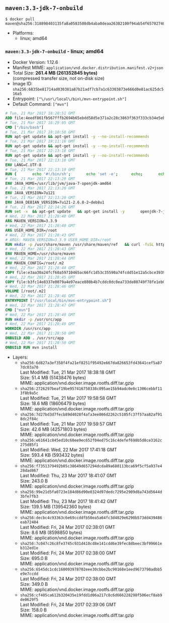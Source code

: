 ## `maven:3.3-jdk-7-onbuild`

```console
$ docker pull maven@sha256:318898403135fa8a0583508db4aba0deaa26382100f94ab54f65702740107a80
```

-	Platforms:
	-	linux; amd64

### `maven:3.3-jdk-7-onbuild` - linux; amd64

-	Docker Version: 1.12.6
-	Manifest MIME: `application/vnd.docker.distribution.manifest.v2+json`
-	Total Size: **261.4 MB (261352845 bytes)**  
	(compressed transfer size, not on-disk size)
-	Image ID: `sha256:6835be81714ad030381a87b21adf7cb7a1c63303873e666d0e81ac625dc516a5`
-	Entrypoint: `["\/usr\/local\/bin\/mvn-entrypoint.sh"]`
-	Default Command: `["mvn"]`

```dockerfile
# Tue, 21 Mar 2017 18:28:51 GMT
ADD file:4eedf861fb567fffb2694b65ebdd58d5e371a2c28c3863f363f333cb34e5eb7b in / 
# Tue, 21 Mar 2017 18:29:05 GMT
CMD ["/bin/bash"]
# Tue, 21 Mar 2017 19:10:58 GMT
RUN apt-get update && apt-get install -y --no-install-recommends 		ca-certificates 		curl 		wget 	&& rm -rf /var/lib/apt/lists/*
# Tue, 21 Mar 2017 19:11:16 GMT
RUN apt-get update && apt-get install -y --no-install-recommends 		bzr 		git 		mercurial 		openssh-client 		subversion 				procps 	&& rm -rf /var/lib/apt/lists/*
# Tue, 21 Mar 2017 22:13:18 GMT
RUN apt-get update && apt-get install -y --no-install-recommends 		bzip2 		unzip 		xz-utils 	&& rm -rf /var/lib/apt/lists/*
# Tue, 21 Mar 2017 22:13:18 GMT
ENV LANG=C.UTF-8
# Tue, 21 Mar 2017 22:13:19 GMT
RUN { 		echo '#!/bin/sh'; 		echo 'set -e'; 		echo; 		echo 'dirname "$(dirname "$(readlink -f "$(which javac || which java)")")"'; 	} > /usr/local/bin/docker-java-home 	&& chmod +x /usr/local/bin/docker-java-home
# Tue, 21 Mar 2017 22:13:20 GMT
ENV JAVA_HOME=/usr/lib/jvm/java-7-openjdk-amd64
# Tue, 21 Mar 2017 22:13:20 GMT
ENV JAVA_VERSION=7u121
# Tue, 21 Mar 2017 22:13:20 GMT
ENV JAVA_DEBIAN_VERSION=7u121-2.6.8-2~deb8u1
# Tue, 21 Mar 2017 22:14:26 GMT
RUN set -x 	&& apt-get update 	&& apt-get install -y 		openjdk-7-jdk="$JAVA_DEBIAN_VERSION" 	&& rm -rf /var/lib/apt/lists/* 	&& [ "$JAVA_HOME" = "$(docker-java-home)" ]
# Wed, 22 Mar 2017 21:28:40 GMT
ARG MAVEN_VERSION=3.3.9
# Wed, 22 Mar 2017 21:28:40 GMT
ARG USER_HOME_DIR=/root
# Wed, 22 Mar 2017 21:28:43 GMT
# ARGS: MAVEN_VERSION=3.3.9 USER_HOME_DIR=/root
RUN mkdir -p /usr/share/maven /usr/share/maven/ref   && curl -fsSL http://apache.osuosl.org/maven/maven-3/$MAVEN_VERSION/binaries/apache-maven-$MAVEN_VERSION-bin.tar.gz     | tar -xzC /usr/share/maven --strip-components=1   && ln -s /usr/share/maven/bin/mvn /usr/bin/mvn
# Wed, 22 Mar 2017 21:28:43 GMT
ENV MAVEN_HOME=/usr/share/maven
# Wed, 22 Mar 2017 21:28:44 GMT
ENV MAVEN_CONFIG=/root/.m2
# Wed, 22 Mar 2017 21:28:44 GMT
COPY file:e3aa30a24fcf60a59710465ac66fc1d53c35590a74fcdd51e12a5cbce393904b in /usr/local/bin/mvn-entrypoint.sh 
# Wed, 22 Mar 2017 21:28:45 GMT
COPY file:b3fc14e8337e0079a4e97eace880b4b7cddc0dc0ea733de80749f78fe1eb089a in /usr/share/maven/ref/ 
# Wed, 22 Mar 2017 21:28:46 GMT
VOLUME [/root/.m2]
# Wed, 22 Mar 2017 21:28:46 GMT
ENTRYPOINT ["/usr/local/bin/mvn-entrypoint.sh"]
# Wed, 22 Mar 2017 21:28:47 GMT
CMD ["mvn"]
# Wed, 22 Mar 2017 21:28:49 GMT
RUN mkdir -p /usr/src/app
# Wed, 22 Mar 2017 21:28:49 GMT
WORKDIR /usr/src/app
# Wed, 22 Mar 2017 21:28:50 GMT
ONBUILD ADD . /usr/src/app
# Wed, 22 Mar 2017 21:28:50 GMT
ONBUILD RUN mvn install
```

-	Layers:
	-	`sha256:6d827a3ef358f4fa21ef8251f95492e667da826653fd43641cef5a877dc03a70`  
		Last Modified: Tue, 21 Mar 2017 18:38:18 GMT  
		Size: 51.4 MB (51438476 bytes)  
		MIME: application/vnd.docker.image.rootfs.diff.tar.gzip
	-	`sha256:2726297beaf19be957416750338c095ae15b94adc0e8c1306cebbf113f8b9a5c`  
		Last Modified: Tue, 21 Mar 2017 19:58:58 GMT  
		Size: 18.6 MB (18606479 bytes)  
		MIME: application/vnd.docker.image.rootfs.diff.tar.gzip
	-	`sha256:7d27bd3d7fecb89d4028f4afa3ee866d2262c5105fc37f57aa82af918dc2f84c`  
		Last Modified: Tue, 21 Mar 2017 19:59:57 GMT  
		Size: 42.6 MB (42571803 bytes)  
		MIME: application/vnd.docker.image.rootfs.diff.tar.gzip
	-	`sha256:e61641c845ed10c60ee9ec652f04ed75c16c4defef698b5d8ce3162c275d85f1`  
		Last Modified: Wed, 22 Mar 2017 17:41:18 GMT  
		Size: 593.4 KB (593432 bytes)  
		MIME: application/vnd.docker.image.rootfs.diff.tar.gzip
	-	`sha256:f7351379492b05c38649d657294dcda89a680113bca69f5cf5a937e428dad867`  
		Last Modified: Thu, 23 Mar 2017 18:41:07 GMT  
		Size: 243.0 B  
		MIME: application/vnd.docker.image.rootfs.diff.tar.gzip
	-	`sha256:99e21d5fa0723e184d86d90e0324d97dedc7295e2909d8a743d5644d3bfe7fb3`  
		Last Modified: Thu, 23 Mar 2017 18:41:42 GMT  
		Size: 139.5 MB (139542360 bytes)  
		MIME: application/vnd.docker.image.rootfs.diff.tar.gzip
	-	`sha256:decbc4c93363c6e69ccddfb50ea5a64fc3d4029e6290b573dd439486eab72484`  
		Last Modified: Fri, 24 Mar 2017 02:38:01 GMT  
		Size: 8.6 MB (8598850 bytes)  
		MIME: application/vnd.docker.image.rootfs.diff.tar.gzip
	-	`sha256:7c047c26c8fe3745c931d410cd8e141cdd6e39fec8dbeec3bf99661eb312ed1e`  
		Last Modified: Fri, 24 Mar 2017 02:38:00 GMT  
		Size: 695.0 B  
		MIME: application/vnd.docker.image.rootfs.diff.tar.gzip
	-	`sha256:6545dc1cdc160093978702eee30cbbe2bc90168e1eed9673790adbb5e9e7ccdd`  
		Last Modified: Fri, 24 Mar 2017 02:38:00 GMT  
		Size: 349.0 B  
		MIME: application/vnd.docker.image.rootfs.diff.tar.gzip
	-	`sha256:cf405ca612b320435e19fdd1d06a217c8c6d666228298f506ecf8ab9de0629f5`  
		Last Modified: Fri, 24 Mar 2017 02:39:06 GMT  
		Size: 158.0 B  
		MIME: application/vnd.docker.image.rootfs.diff.tar.gzip
